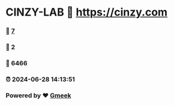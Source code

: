 # CINZY-LAB :link: https://cinzy.com 
### :page_facing_up: [7](https://cinzy.com/tag.html) 
### :speech_balloon: 2 
### :hibiscus: 6466 
### :alarm_clock: 2024-06-28 14:13:51 
### Powered by :heart: [Gmeek](https://github.com/Meekdai/Gmeek)
